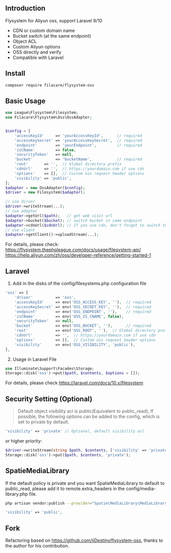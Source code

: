 ## Introduction
Flysystem for Aliyun oss, support Laravel 9/10  
- CDN or custom domain name
- Bucket switch (at the same endpoint)
- Object ACL
- Custom Aliyun options
- OSS directly and verify
- Compatible with Laravel  

## Install
```bash
composer require filacare/flysystem-oss
```

## Basic Usage  
```php
use League\Flysystem\Filesystem;
use Filacare\Flysystem\Oss\OssAdapter;


$config = [
    'accessKeyId'     => 'yourAccessKeyId',      // required
    'accessKeySecret' => 'yourAccessKeySecret',  // required
    'endpoint'        => 'yourEndpoint',         // required
    'isCName'         => false,
    'securityToken'   => null,
    'bucket'          => 'bucketName',           // required
    'root'       => '',  // Global directory prefix
    'cdnUrl'     => '',  // https://yourdomain.com if use cdn
    'options'    => [],  // Custom oss request header options
    'visibility' => 'public',
];
$adapter = new OssAdapter($config);
$driver = new Filesystem($adapter);

// use dirver
$driver->writeStream(...);
// use adapter
$adapter->getUrl($path);   // get web visit url
$adapter->bucket($bucket); // switch bucket in same endpoint
$adapter->cdnUrl($cdnUrl); // If you use cdn, don't forget to switch the cdn
// use client
$adapter->getClient()->uploadStream(...);
```
For details, please check:  
https://flysystem.thephpleague.com/docs/usage/filesystem-api/  
https://help.aliyun.com/zh/oss/developer-reference/getting-started-1

## Laravel  
1. Add in the disks of the config/filesystems.php configuration file
```php
'oss' => [
    'driver'          => 'oss',
    'accessKeyId'     => env('OSS_ACCESS_KEY', ''),  // required
    'accessKeySecret' => env('OSS_SECRET_KEY', ''),  // required
    'endpoint'        => env('OSS_ENDPOINT', ''),    // required
    'isCName'         => env('OSS_IS_CNAME', false),
    'securityToken'   => null,
    'bucket'          => env('OSS_BUCKET', ''),      // required
    'root'            => env('OSS_ROOT', ''),  // Global directory prefix 
    'cdnUrl'          => '',  // https://yourdomain.com if use cdn
    'options'         => [],  // Custom oss request header options
    'visibility'      => env('OSS_VISIBILITY', 'public'),
],
```
2. Usage in Laravel File
```php
use Illuminate\Support\Facades\Storage;
Storage::disk('oss')->put($path, $contents, $options = []);
```
For details, please check https://laravel.com/docs/10.x/filesystem  

## Security Setting (Optional)  
> Default object visibility acl is public(Equivalent to public_read), If possible, the following options can be added to the config, which is set to private by default.
```php
'visibility' => 'private' // Optional, default visibility acl
```
or higher priority:  
```php
$driver->writeStream(string $path, $contents, ['visibility' => 'private']);
Storage::disk('oss')->put($path, $contents, 'private');
```

## SpatieMediaLibrary
If the default policy is private and you want SpatieMediaLibrary to default to public_read, please add it to remote.extra_headers in the config/media-library.php file.
```bash
php artisan vendor:publish --provider="Spatie\MediaLibrary\MediaLibraryServiceProvider" --tag="config"
```
```php
'visibility' => 'public',
```

## Fork
Refactoring based on https://github.com/iiDestiny/flysystem-oss, thanks to the author for his contribution.
